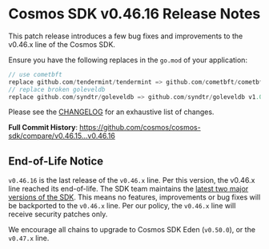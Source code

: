 # Cosmos SDK v0.46.16 Release Notes

This patch release introduces a few bug fixes and improvements to the v0.46.x line of the Cosmos SDK.

Ensure you have the following replaces in the `go.mod` of your application:

```go
// use cometbft
replace github.com/tendermint/tendermint => github.com/cometbft/cometbft v0.34.29
// replace broken goleveldb
replace github.com/syndtr/goleveldb => github.com/syndtr/goleveldb v1.0.1-0.20210819022825-2ae1ddf74ef7
```

Please see the [CHANGELOG](https://github.com/cosmos/cosmos-sdk/blob/v0.46.16/CHANGELOG.md) for an exhaustive list of changes.

**Full Commit History**: https://github.com/cosmos/cosmos-sdk/compare/v0.46.15...v0.46.16

## End-of-Life Notice

`v0.46.16` is the last release of the `v0.46.x` line. Per this version, the v0.46.x line reached its end-of-life.
The SDK team maintains the [latest two major versions of the SDK](https://github.com/cosmos/cosmos-sdk/blob/main/RELEASE_PROCESS.md#major-release-maintenance). This means no features, improvements or bug fixes will be backported to the `v0.46.x` line. Per our policy, the `v0.46.x` line will receive security patches only.

We encourage all chains to upgrade to Cosmos SDK Eden (`v0.50.0`), or the `v0.47.x` line.
